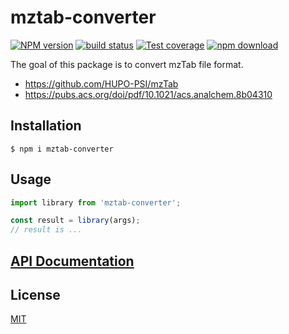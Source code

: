 # mztab-converter

[![NPM version][npm-image]][npm-url]
[![build status][ci-image]][ci-url]
[![Test coverage][codecov-image]][codecov-url]
[![npm download][download-image]][download-url]

The goal of this package is to convert mzTab file format.

- https://github.com/HUPO-PSI/mzTab
- https://pubs.acs.org/doi/pdf/10.1021/acs.analchem.8b04310

## Installation

`$ npm i mztab-converter`

## Usage

```js
import library from 'mztab-converter';

const result = library(args);
// result is ...
```

## [API Documentation](https://cheminfo.github.io/mztab-converter/)

## License

[MIT](./LICENSE)

[npm-image]: https://img.shields.io/npm/v/mztab-converter.svg
[npm-url]: https://www.npmjs.com/package/mztab-converter
[ci-image]: https://github.com/cheminfo/mztab-converter/workflows/Node.js%20CI/badge.svg?branch=main
[ci-url]: https://github.com/cheminfo/mztab-converter/actions?query=workflow%3A%22Node.js+CI%22
[codecov-image]: https://img.shields.io/codecov/c/github/cheminfo/mztab-converter.svg
[codecov-url]: https://codecov.io/gh/cheminfo/mztab-converter
[download-image]: https://img.shields.io/npm/dm/mztab-converter.svg
[download-url]: https://www.npmjs.com/package/mztab-converter
